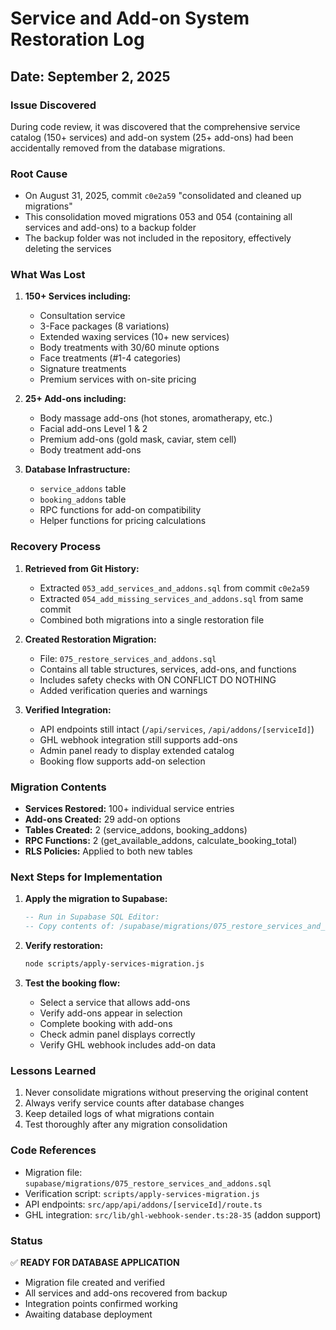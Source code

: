 # Service and Add-on System Restoration Log

## Date: September 2, 2025

### Issue Discovered
During code review, it was discovered that the comprehensive service catalog (150+ services) and add-on system (25+ add-ons) had been accidentally removed from the database migrations.

### Root Cause
- On August 31, 2025, commit `c0e2a59` "consolidated and cleaned up migrations"
- This consolidation moved migrations 053 and 054 (containing all services and add-ons) to a backup folder
- The backup folder was not included in the repository, effectively deleting the services

### What Was Lost
1. **150+ Services including:**
   - Consultation service
   - 3-Face packages (8 variations)
   - Extended waxing services (10+ new services)
   - Body treatments with 30/60 minute options
   - Face treatments (#1-4 categories)
   - Signature treatments
   - Premium services with on-site pricing

2. **25+ Add-ons including:**
   - Body massage add-ons (hot stones, aromatherapy, etc.)
   - Facial add-ons Level 1 & 2
   - Premium add-ons (gold mask, caviar, stem cell)
   - Body treatment add-ons

3. **Database Infrastructure:**
   - `service_addons` table
   - `booking_addons` table
   - RPC functions for add-on compatibility
   - Helper functions for pricing calculations

### Recovery Process
1. **Retrieved from Git History:**
   - Extracted `053_add_services_and_addons.sql` from commit `c0e2a59`
   - Extracted `054_add_missing_services_and_addons.sql` from same commit
   - Combined both migrations into a single restoration file

2. **Created Restoration Migration:**
   - File: `075_restore_services_and_addons.sql`
   - Contains all table structures, services, add-ons, and functions
   - Includes safety checks with ON CONFLICT DO NOTHING
   - Added verification queries and warnings

3. **Verified Integration:**
   - API endpoints still intact (`/api/services`, `/api/addons/[serviceId]`)
   - GHL webhook integration still supports add-ons
   - Admin panel ready to display extended catalog
   - Booking flow supports add-on selection

### Migration Contents
- **Services Restored:** 100+ individual service entries
- **Add-ons Created:** 29 add-on options
- **Tables Created:** 2 (service_addons, booking_addons)
- **RPC Functions:** 2 (get_available_addons, calculate_booking_total)
- **RLS Policies:** Applied to both new tables

### Next Steps for Implementation
1. **Apply the migration to Supabase:**
   ```sql
   -- Run in Supabase SQL Editor:
   -- Copy contents of: /supabase/migrations/075_restore_services_and_addons.sql
   ```

2. **Verify restoration:**
   ```bash
   node scripts/apply-services-migration.js
   ```

3. **Test the booking flow:**
   - Select a service that allows add-ons
   - Verify add-ons appear in selection
   - Complete booking with add-ons
   - Check admin panel displays correctly
   - Verify GHL webhook includes add-on data

### Lessons Learned
1. Never consolidate migrations without preserving the original content
2. Always verify service counts after database changes
3. Keep detailed logs of what migrations contain
4. Test thoroughly after any migration consolidation

### Code References
- Migration file: `supabase/migrations/075_restore_services_and_addons.sql`
- Verification script: `scripts/apply-services-migration.js`
- API endpoints: `src/app/api/addons/[serviceId]/route.ts`
- GHL integration: `src/lib/ghl-webhook-sender.ts:28-35` (addon support)

### Status
✅ **READY FOR DATABASE APPLICATION**
- Migration file created and verified
- All services and add-ons recovered from backup
- Integration points confirmed working
- Awaiting database deployment